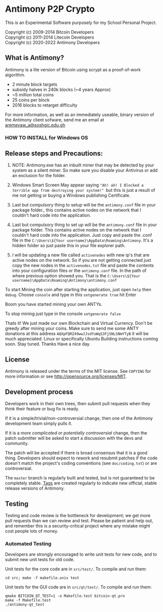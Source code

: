 Antimony P2P Crypto
================================

This is an Experimental Software purposely for my School Personal Project.

Copyright (c) 2009-2014 Bitcoin Developers<br />
Copyright (c) 2011-2014 Litecoin Developers<br />
Copyright (c) 2020-2022 Antimony Developers<br />

What is Antimony?
----------------

Antimony is a lite version of Bitcoin using scrypt as a proof-of-work algorithm.
 - 2 minute block targets
 - subsidy halves in 240k blocks (~4 years Approx)
 - ~5 million total coins
 - 25 coins per block
 - 2016 blocks to retarget difficulty

For more information, as well as an immediately useable, binary version of
the Antimony client sofware, send me an email at aremeyaw_a@soshgic.edu.gh

<h3> HOW TO INSTALL for Windows OS </h3>

<h2>Release steps and Precautions:</h2>


1) NOTE: Antimony.exe has an inbuilt miner that may be detected by your system as a silent miner. So make sure you disable your Antivirus or add an exclusion for the folder.
2) Windows Smart Screen May appear saying `"Ah! ah! I Blocked a terrible app from destroying your system!" `but this is just a result of me not getting or buying a Windows publishing Certificate.

3) Last but compulsory thing to setup will be the `antimony.conf` file in your package folder., this contains active nodes on the network that I couldn't hard code into the application.
3) Last but compulsory thing to set up will be the `antimony.conf` file in your package folder. This contains active nodes on the network that I couldn't hard code into the application.
Just copy and paste the .conf file in the `C:\Users\${Your username}\AppData\Roaming\Antimony`. It's a hidden folder so just paste this in your file explorer path.

4) I will be updating a new file called `activenodes` with new ip's that are active nodes on the network. So if you are not getting connected just copy the new nodes in the `activenodes.txt` file and paste the contents into your configuration files or the `antimony.conf` file. In the path of where previous option showed you. That is the `C:\Users\${Your username}\AppData\Roaming\Antimony\antimony.conf`

To start Mining the coin after starting the application, just open `help` then `debug`. Choose `console` and type in this 
`setgenerate true`
hit Enter

Boom you have started mining your own ANTYs.

To stop mining just type in the console
`setgenerate false`

Thats it! We just made our own Blockchain and Virtual Currency. 
Don't be greedy after mining your coins.
Make sure to send me some  ANTY donations at this address `AQXpFQRZ49wwJJsdYuWqS3FjSNLSNmYTyB` it will be much appreciated. 
Linux or specifically Ubuntu Building instructions coming soon. Stay tuned.
Thanks Have a nice day.

License
-------

Antimony is released under the terms of the MIT license. See `COPYING` for more
information or see http://opensource.org/licenses/MIT.

Development process
-------------------

Developers work in their own trees, then submit pull requests when they think
their feature or bug fix is ready.

If it is a simple/trivial/non-controversial change, then one of the Antimony
development team simply pulls it.

If it is a *more complicated or potentially controversial* change, then the patch
submitter will be asked to start a discussion with the devs and community.

The patch will be accepted if there is broad consensus that it is a good thing.
Developers should expect to rework and resubmit patches if the code doesn't
match the project's coding conventions (see `doc/coding.txt`) or are
controversial.

The `master` branch is regularly built and tested, but is not guaranteed to be
completely stable. [Tags](https://github.com/antimony-project/antimony/tags) are created
regularly to indicate new official, stable release versions of Antimony.

Testing
-------

Testing and code review is the bottleneck for development; we get more pull
requests than we can review and test. Please be patient and help out, and
remember this is a security-critical project where any mistake might cost people
lots of money.

### Automated Testing

Developers are strongly encouraged to write unit tests for new code, and to
submit new unit tests for old code.

Unit tests for the core code are in `src/test/`. To compile and run them:

    cd src; make -f makefile.unix test

Unit tests for the GUI code are in `src/qt/test/`. To compile and run them:

    qmake BITCOIN_QT_TEST=1 -o Makefile.test bitcoin-qt.pro
    make -f Makefile.test
    ./antimony-qt_test


